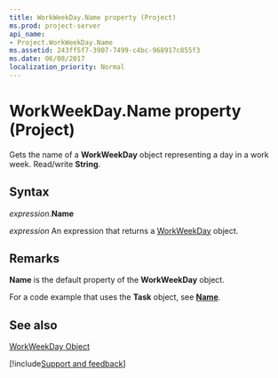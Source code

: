 ```yaml
---
title: WorkWeekDay.Name property (Project)
ms.prod: project-server
api_name:
- Project.WorkWeekDay.Name
ms.assetid: 243ff5f7-3907-7499-c4bc-968917c855f3
ms.date: 06/08/2017
localization_priority: Normal
---
```



# WorkWeekDay.Name property (Project)

Gets the name of a  **WorkWeekDay** object representing a day in a work week. Read/write **String**.


## Syntax

_expression_.**Name**

 _expression_ An expression that returns a [WorkWeekDay](./Project.WorkWeekDay.md) object.


## Remarks

 **Name** is the default property of the **WorkWeekDay** object.

For a code example that uses the  **Task** object, see **[Name](Project.Task.Name.md)**.


## See also


[WorkWeekDay Object](Project.WorkWeekDay.md)

[!include[Support and feedback](~/includes/feedback-boilerplate.md)]